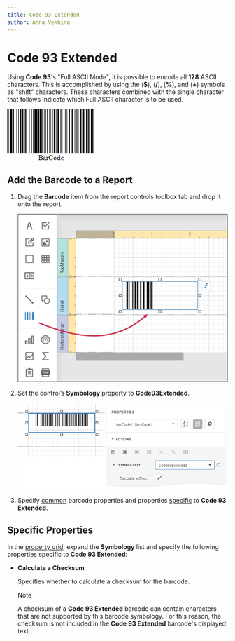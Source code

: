 ```yaml
---
title: Code 93 Extended
author: Anna Vekhina
---
```

# Code 93 Extended

Using **Code 93**'s "Full ASCII Mode", it is possible to encode all **128** ASCII characters. This is accomplished by using the (**$**), (**/**), (**%**), and (**&#0043;**) symbols as "shift" characters. These characters combined with the single character that follows indicate which Full ASCII character is to be used.

![](../../../../images/eurd-web-bar-code-code-93-extended.png)

## Add the Barcode to a Report

1. Drag the **Barcode** item from the report controls toolbox tab and drop it onto the report. 

    ![](../../../../images/eurd-web-add-bar-code-to-report.png)

2. Set the control’s **Symbology** property to **Code93Extended**. 

    ![](../../../../images/code-93-extended-in-designer.png)

3. Specify [common](add-bar-codes-to-a-report.md) barcode properties and properties [specific](#specific-properties) to **Code 93 Extended**.

## Specific Properties

In the [property grid](../../report-designer-tools/ui-panels/properties-panel.md), expand the **Symbology** list and specify the following properties specific to **Code 93 Extended**:

* **Calculate a Checksum**

    Specifies whether to calculate a checksum for the barcode.

    > [!NOTE]
	> A checksum of a **Code 93 Extended** barcode can contain characters that are not supported by this barcode symbology. For this reason, the checksum is not included in the **Code 93 Extended** barcode's displayed text.